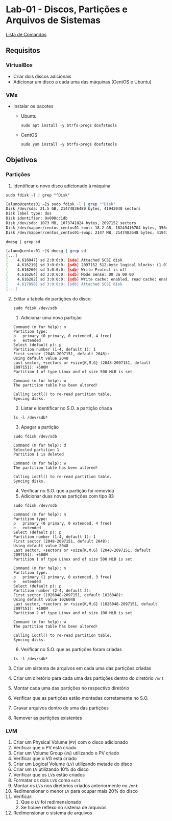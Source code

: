 # Lab-01 - Discos, Partições e Arquivos de Sistemas

[Lista de Comandos](../comandos.md)

## Requisitos

### VirtualBox

- Criar dois discos adicionais
- Adicionar um disco a cada uma das máquinas (CentOS e Ubuntu)

### VMs

- Instalar os pacotes
  - Ubuntu

    `sudo apt install -y btrfs-progs dosfstools`

  - CentOS

    `sudo yum install -y btrfs-progs dosfstools`


## Objetivos

### Partições

1. Identificar o novo disco adicionado à máquina

`sudo fdisk -l | grep "^Disk"`

```bash
[aluno@centos01 ~]$ sudo fdisk -l | grep "^Disk"
Disk /dev/sda: 21.5 GB, 21474836480 bytes, 41943040 sectors
Disk label type: dos
Disk identifier: 0x000cc1db
Disk /dev/sdb: 1073 MB, 1073741824 bytes, 2097152 sectors
Disk /dev/mapper/centos_centos01-root: 18.2 GB, 18249416704 bytes, 35643392 sectors
Disk /dev/mapper/centos_centos01-swap: 2147 MB, 2147483648 bytes, 4194304 sectors
```

`dmesg | grep sd`

```bash
[aluno@centos01 ~]$ dmesg | grep sd
[...]
[    4.616047] sd 2:0:0:0: [sda] Attached SCSI disk
[    4.616219] sd 3:0:0:0: [sdb] 2097152 512-byte logical blocks: (1.07 GB/1.00 GiB)
[    4.616260] sd 3:0:0:0: [sdb] Write Protect is off
[    4.616264] sd 3:0:0:0: [sdb] Mode Sense: 00 3a 00 00
[    4.616282] sd 3:0:0:0: [sdb] Write cache: enabled, read cache: enabled, doesn't support DPO or FUA
[    4.617898] sd 3:0:0:0: [sdb] Attached SCSI disk
[...]
```

2. Editar a tabela de partições do disco:

    `sudo fdisk /dev/sdb`

    1. Adicionar uma nova partição

    ```
    Command (m for help): n
    Partition type:
    p   primary (0 primary, 0 extended, 4 free)
    e   extended
    Select (default p): p
    Partition number (1-4, default 1): 1
    First sector (2048-2097151, default 2048):
    Using default value 2048
    Last sector, +sectors or +size{K,M,G} (2048-2097151, default 2097151): +500M
    Partition 1 of type Linux and of size 500 MiB is set

    Command (m for help): w
    The partition table has been altered!

    Calling ioctl() to re-read partition table.
    Syncing disks.
    ```

    2. Listar e identificar no S.O. a partição criada

    ```
    ls -l /dev/sdb*
    ```

    3. Apagar a partição

    `sudo fdisk /dev/sdb`

    ```
    Command (m for help): d
    Selected partition 1
    Partition 1 is deleted

    Command (m for help): w
    The partition table has been altered!

    Calling ioctl() to re-read partition table.
    Syncing disks.
    ```
    4. Verificar no S.O. que a partição foi removida
    5. Adicionar duas novas partições com tipo 83

    `sudo fdisk /dev/sdb`

    ```
    Command (m for help): n
    Partition type:
    p   primary (0 primary, 0 extended, 4 free)
    e   extended
    Select (default p): p
    Partition number (1-4, default 1): 1
    First sector (2048-2097151, default 2048):
    Using default value 2048
    Last sector, +sectors or +size{K,M,G} (2048-2097151, default 2097151): +500M
    Partition 1 of type Linux and of size 500 MiB is set

    Command (m for help): n
    Partition type:
    p   primary (1 primary, 0 extended, 3 free)
    e   extended
    Select (default p): p
    Partition number (2-4, default 2):
    First sector (1026048-2097151, default 1026048):
    Using default value 1026048
    Last sector, +sectors or +size{K,M,G} (1026048-2097151, default 2097151): +100M
    Partition 2 of type Linux and of size 100 MiB is set

    Command (m for help): w
    The partition table has been altered!

    Calling ioctl() to re-read partition table.
    Syncing disks.
    ```

    6. Verificar no S.O. que as partições foram criadas

    ```
    ls -l /dev/sdb*
    ```

3. Criar um sistema de arquivos em cada uma das partições criadas
4. Criar um diretório para cada uma das partições dentro do diretório `/mnt`
5. Montar cada uma das partições no respectivo diretório
6. Verificar que as partições estão montadas corretamente no S.O.
7. Gravar arquivos dentro de uma das partições
8. Remover as partições existentes

### LVM

1. Criar um Physical Volume (`PV`) com o disco adicionado
2. Verificar que o PV está criado
3. Criar um Volume Group (`VG`) utilizando o PV criado
4. Verificar que o VG está criado
5. Criar um Logical Volume (`LV`) utilizando metade do disco
6. Criar um `LV` utilizando 10% do disco
7. Verificar que os `LV`s estão criados
8. Formatar os dois `LV`s como `ext4`
9. Montar os `LV`s nos diretórios criados anteriormente no `/mnt`
10. Redimensionar o menor `LV` para ocupar mais 20% do disco
11. Verificar:
    1. Que o `LV` foi redimensionado
    2. Se houve reflexo no sistema de arquivos
12. Redimensionar o sistema de arquivos


